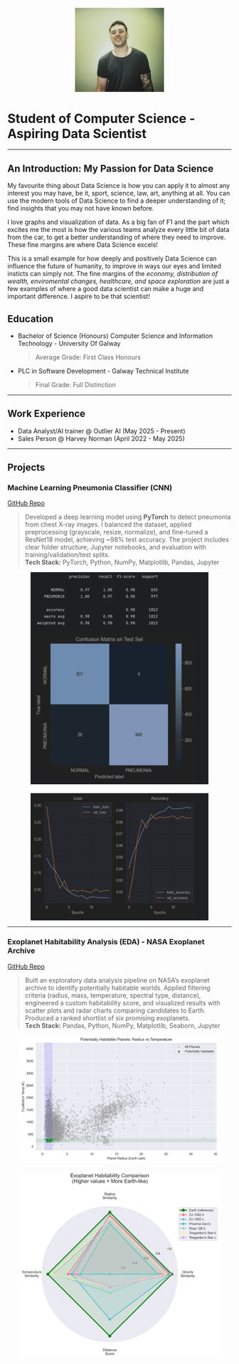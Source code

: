 <p align="center">
  <img src="assets/profile_pic_linkedin.jpg" alt="Jakub Zeman profile picture" width="200"/>
</p>

# Student of Computer Science - Aspiring Data Scientist

---

## An Introduction: My Passion for Data Science

My favourite thing about Data Science is how you can apply it to almost any interest you may have, be it, sport, science, law, art, anything at all. You can use the modern tools of Data Science to find a deeper understanding of it; find insights that you may not have known before.

I love graphs and visualization of data. As a big fan of F1 and the part which excites me the most is how the various teams analyze every little bit of data from the car, to get a better understanding of where they need to improve. These fine margins are where Data Science excels!

This is a small example for how deeply and positively Data Science can influence the future of humanity, to improve in ways our eyes and limited insticts can simply not. The fine margins of the *economy, distribution of wealth, enviromental changes, healthcare, and space exploration* are just a few examples of where a good data scientist can make a huge and important difference. I aspire to be that scientist!

## Education 

- Bachelor of Science (Honours) Computer Science and Information Technology - University Of Galway  
  > Average Grade: First Class Honours  

- PLC in Software Development - Galway Technical Institute  
  > Final Grade: Full Distinction  

---

## Work Experience

- Data Analyst/AI trainer @ Outlier AI (May 2025 - Present)  
- Sales Person @ Harvey Norman (April 2022 - May 2025)  

---

## Projects

### Machine Learning Pneumonia Classifier (CNN)  
[GitHub Repo](https://github.com/elfudo3/pneumonia_xray_classifier)  

> Developed a deep learning model using **PyTorch** to detect pneumonia from chest X-ray images. I balanced the dataset, applied preprocessing (grayscale, resize, normalize), and fine-tuned a ResNet18 model, achieving ~98% test accuracy. The project includes clear folder structure, Jupyter notebooks, and evaluation with training/validation/test splits.  
> **Tech Stack:** PyTorch, Python, NumPy, Matplotlib, Pandas, Jupyter  

<div align="center" style="display: flex; flex-wrap: wrap; justify-content: center; gap: 20px;">
  <img src="assets/project_xray/confusion_matrix.png" alt="Confusion Matrix on Test Set" width="400"/>
  <img src="assets/project_xray/loss_accuracy_curve.png" alt="Training/Accuracy Loss Curve" width="400"/>
</div>

---

### Exoplanet Habitability Analysis (EDA) - NASA Exoplanet Archive  
[GitHub Repo](https://github.com/elfudo3/exoplanet-habitability)  

> Built an exploratory data analysis pipeline on NASA’s exoplanet archive to identify potentially habitable worlds. Applied filtering criteria (radius, mass, temperature, spectral type, distance), engineered a custom habitability score, and visualized results with scatter plots and radar charts comparing candidates to Earth. Produced a ranked shortlist of six promising exoplanets.  
> **Tech Stack:** Pandas, Python, NumPy, Matplotlib, Seaborn, Jupyter  

<div align="center" style="display: flex; flex-wrap: wrap; justify-content: center; gap: 20px;">
  <img src="assets/project_exoplanet/radius_vs_equilibrium_temp_habitable_scatterplot.png" alt="Scatter Plot of all planets" width="450"/>
  <img src="assets/project_exoplanet/radar_chart.png" alt="Final 6 Radar Chart" width="450"/>
</div>

